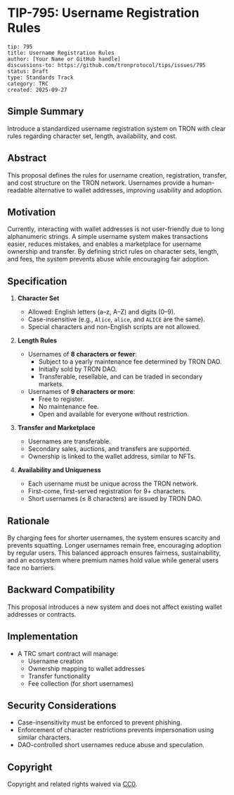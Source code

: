 # TIP-795: Username Registration Rules

```
tip: 795
title: Username Registration Rules
author: [Your Name or GitHub handle]
discussions-to: https://github.com/tronprotocol/tips/issues/795
status: Draft
type: Standards Track
category: TRC
created: 2025-09-27
```

## Simple Summary
Introduce a standardized username registration system on TRON with clear rules regarding character set, length, availability, and cost.

## Abstract
This proposal defines the rules for username creation, registration, transfer, and cost structure on the TRON network. Usernames provide a human-readable alternative to wallet addresses, improving usability and adoption.

## Motivation
Currently, interacting with wallet addresses is not user-friendly due to long alphanumeric strings. A simple username system makes transactions easier, reduces mistakes, and enables a marketplace for username ownership and transfer. By defining strict rules on character sets, length, and fees, the system prevents abuse while encouraging fair adoption.

## Specification

1. **Character Set**  
   - Allowed: English letters (a–z, A–Z) and digits (0–9).  
   - Case-insensitive (e.g., `Alice`, `alice`, and `ALICE` are the same).  
   - Special characters and non-English scripts are not allowed.  

2. **Length Rules**  
   - Usernames of **8 characters or fewer**:  
     - Subject to a yearly maintenance fee determined by TRON DAO.  
     - Initially sold by TRON DAO.  
     - Transferable, resellable, and can be traded in secondary markets.  
   - Usernames of **9 characters or more**:  
     - Free to register.  
     - No maintenance fee.  
     - Open and available for everyone without restriction.  

3. **Transfer and Marketplace**  
   - Usernames are transferable.  
   - Secondary sales, auctions, and transfers are supported.  
   - Ownership is linked to the wallet address, similar to NFTs.  

4. **Availability and Uniqueness**  
   - Each username must be unique across the TRON network.  
   - First-come, first-served registration for 9+ characters.  
   - Short usernames (≤ 8 characters) are issued by TRON DAO.  

## Rationale
By charging fees for shorter usernames, the system ensures scarcity and prevents squatting. Longer usernames remain free, encouraging adoption by regular users. This balanced approach ensures fairness, sustainability, and an ecosystem where premium names hold value while general users face no barriers.

## Backward Compatibility
This proposal introduces a new system and does not affect existing wallet addresses or contracts.

## Implementation
- A TRC smart contract will manage:  
  - Username creation  
  - Ownership mapping to wallet addresses  
  - Transfer functionality  
  - Fee collection (for short usernames)  

## Security Considerations
- Case-insensitivity must be enforced to prevent phishing.  
- Enforcement of character restrictions prevents impersonation using similar characters.  
- DAO-controlled short usernames reduce abuse and speculation.  

## Copyright
Copyright and related rights waived via [CC0](https://creativecommons.org/publicdomain/zero/1.0/).
